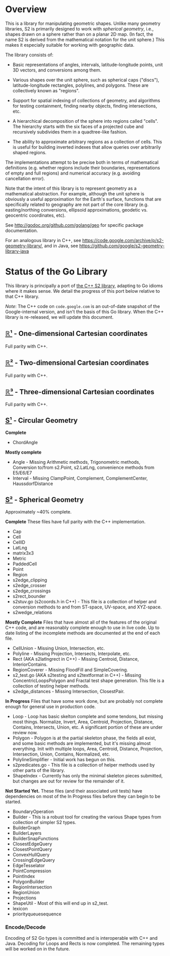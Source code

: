 # Overview

This is a library for manipulating geometric shapes. Unlike many geometry
libraries, S2 is primarily designed to work with _spherical geometry_, i.e.,
shapes drawn on a sphere rather than on a planar 2D map. (In fact, the name S2
is derived from the mathematical notation for the unit sphere.) This makes it
especially suitable for working with geographic data.

The library consists of:

*   Basic representations of angles, intervals, latitude-longitude points, unit
    3D vectors, and conversions among them.

*   Various shapes over the unit sphere, such as spherical caps ("discs"),
    latitude-longitude rectangles, polylines, and polygons. These are
    collectively known as "regions".

*   Support for spatial indexing of collections of geometry, and algorithms for
    testing containment, finding nearby objects, finding intersections, etc.

*   A hierarchical decomposition of the sphere into regions called "cells". The
    hierarchy starts with the six faces of a projected cube and recursively
    subdivides them in a quadtree-like fashion.

*   The ability to approximate arbitrary regions as a collection of cells. This
    is useful for building inverted indexes that allow queries over arbitrarily
    shaped regions.

The implementations attempt to be precise both in terms of mathematical
definitions (e.g. whether regions include their boundaries, representations of
empty and full regions) and numerical accuracy (e.g. avoiding cancellation
error).

Note that the intent of this library is to represent geometry as a mathematical
abstraction. For example, although the unit sphere is obviously a useful
approximation for the Earth's surface, functions that are specifically related
to geography are not part of the core library (e.g. easting/northing
conversions, ellipsoid approximations, geodetic vs. geocentric coordinates,
etc).

See http://godoc.org/github.com/golang/geo for specific package documentation.

For an analogous library in C++, see
https://code.google.com/archive/p/s2-geometry-library/, and in Java, see
https://github.com/google/s2-geometry-library-java

# Status of the Go Library

This library is principally a port of [the C++ S2
library](https://code.google.com/archive/p/s2-geometry-library), adapting to Go
idioms where it makes sense. We detail the progress of this port below relative
to that C++ library.

*Note*: The C++ code on `code.google.com` is an out-of-date snapshot of the
Google-internal version, and isn't the basis of this Go library. When the C++
library is re-released, we will update this document.

## [ℝ¹](https://godoc.org/github.com/golang/geo/r1) - One-dimensional Cartesian coordinates

Full parity with C++.

## [ℝ²](https://godoc.org/github.com/golang/geo/r2) - Two-dimensional Cartesian coordinates

Full parity with C++.

## [ℝ³](https://godoc.org/github.com/golang/geo/r3) - Three-dimensional Cartesian coordinates

Full parity with C++.

## [S¹](https://godoc.org/github.com/golang/geo/s1) - Circular Geometry

**Complete**

*   ChordAngle

**Mostly complete**

*   Angle - Missing Arithmetic methods, Trigonometric methods, Conversion
    to/from s2.Point, s2.LatLng, convenience methods from E5/E6/E7
*   Interval - Missing ClampPoint, Complement, ComplementCenter,
    HaussdorfDistance

## [S²](https://godoc.org/github.com/golang/geo/s2) - Spherical Geometry

Approximately ~40% complete.

**Complete** These files have full parity with the C++ implementation.

*   Cap
*   Cell
*   CellID
*   LatLng
*   matrix3x3
*   Metric
*   PaddedCell
*   Point
*   Region
*   s2edge_clipping
*   s2edge_crosser
*   s2edge_crossings
*   s2rect_bounder
*   s2stuv.go (s2coords.h in C++) - This file is a collection of helper and
    conversion methods to and from ST-space, UV-space, and XYZ-space.
*   s2wedge_relations

**Mostly Complete** Files that have almost all of the features of the original
C++ code, and are reasonably complete enough to use in live code. Up to date
listing of the incomplete methods are documented at the end of each file.

*   CellUnion - Missing Union, Intersection, etc.
*   Polyline - Missing Projection, Intersects, Interpolate, etc.
*   Rect (AKA s2latlngrect in C++) - Missing Centroid, Distance,
    InteriorContains.
*   RegionCoverer - Missing FloodFill and SimpleCovering.
*   s2_test.go (AKA s2testing and s2textformat in C++) - Missing
    ConcentricLoopsPolygon and Fractal test shape generation. This file is a
    collection of testing helper methods.
*   s2edge_distances - Missing Intersection, ClosestPair.

**In Progress** Files that have some work done, but are probably not complete
enough for general use in production code.

*   Loop - Loop has basic skelton complete and some tendons, but missing most
    things. Normalize, Invert, Area, Centroid, Projection, Distance, Contains,
    Intersects, Union, etc. A significant portion of these are under review now.
*   Polygon - Polygon is at the partial skeleton phase, the fields all exist,
    and some basic methods are implemented, but it's missing almost everything.
    Init with multiple loops, Area, Centroid, Distance, Projection,
    Intersection, Union, Contains, Normalized, etc.
*   PolylineSimplifier - Initial work has begun on this.
*   s2predicates.go - This file is a collection of helper methods used by other
    parts of the library.
*   ShapeIndex - Currently has only the minimal skeleton pieces submitted, but
    changes are out for review for the remainder of it.

**Not Started Yet.** These files (and their associated unit tests) have
dependencies on most of the In Progress files before they can begin to be
started.

*   BoundaryOperation
*   Builder - This is a robust tool for creating the various Shape types from
    collection of simpler S2 types.
*   BuilderGraph
*   BuilderLayers
*   BuilderSnapFunctions
*   ClosestEdgeQuery
*   ClosestPointQuery
*   ConvexHullQuery
*   CrossingEdgeQuery
*   EdgeTesselator
*   PointCompression
*   PointIndex
*   PolygonBuilder
*   RegionIntersection
*   RegionUnion
*   Projections
*   ShapeUtil - Most of this will end up in s2_test.
*   lexicon
*   priorityqueuesequence

### Encode/Decode

Encoding of S2 Go types is committed and is interoperable with C++ and Java.
Decoding for Loops and Rects is now completed. The remaining types will be
worked on in the future.
